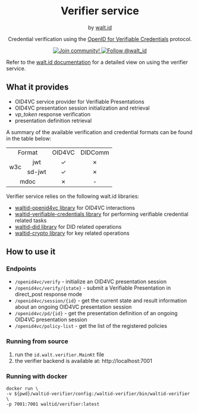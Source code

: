<div align="center">
 <h1>Verifier service</h1>
 <span>by </span><a href="https://walt.id">walt.id</a>
  <p>Credential verification using the
<a href="https://openid.net/sg/openid4vc/">OpenID for Verifiable Credentials</a>
protocol.<p>

<a href="https://walt.id/community">
<img src="https://img.shields.io/badge/Join-The Community-blue.svg?style=flat" alt="Join community!" />
</a>
<a href="https://twitter.com/intent/follow?screen_name=walt_id">
<img src="https://img.shields.io/twitter/follow/walt_id.svg?label=Follow%20@walt_id" alt="Follow @walt_id" />
</a>
</div>

Refer to the
[walt.id documentation](https://docs.oss.walt.id/verifier/api/verify-oidc4vc)
for a detailed view on using the verifier service.

## What it provides

- OID4VC service provider for Verifiable Presentations
- OID4VC presentation session initialization and retrieval
- *vp_token* response verification
- presentation definition retrieval

A summary of the available verification and credential formats
can be found in the table below:

<table>
    <tbody>
        <!-- header -->
        <tr>
            <td align="center" colspan="2">Format</td>
            <td align="center">OID4VC</td>
            <td align="center">DIDComm</td>
        </tr>
        <!-- content -->
        <!-- w3c -->
        <!-- jwt -->
        <tr>
            <td align="center" rowspan="2">w3c</td>
            <td align="center">jwt</td>
            <td align="center">&check;</td>
            <td align="center">&cross;</td>
        </tr>
        <!-- sdjwt -->
        <tr>
            <td align="center">sd-jwt</td>
            <td align="center">&check;</td>
            <td align="center">&cross;</td>
        </tr>
        <!-- mdoc -->
        <tr>
            <td align="center" colspan="2">mdoc</td>
            <td align="center">&cross;</td>
            <td align="center">&dash;</td>
        </tr>
  </tbody>
</table>

Verifier service relies on the following walt.id libraries:

- [waltid-openid4vc library](https://github.com/walt-id/waltid-identity/tree/main/waltid-openid4vc)
  for OID4VC interactions
- [waltid-verifiable-credentials library](https://github.com/walt-id/waltid-identity/tree/main/waltid-verifiable-credentials)
  for performing verifiable credential related tasks
- [waltid-did library](https://github.com/walt-id/waltid-identity/tree/main/waltid-did)
  for DID related operations
- [waltid-crypto library](https://github.com/walt-id/waltid-identity/tree/main/waltid-crypto)
  for key related operations

## How to use it

### Endpoints

- `/openid4vc/verify` - initialize an OID4VC presentation session
- `/openid4vc/verify/{state}` - submit a Verifiable Presentation in direct_post response mode
- `/openid4vc/session/{id}` - get the current state and result information about
  an ongoing OID4VC presentation session
- `/openid4vc/pd/{id}` - get the presentation definition of an ongoing OID4VC presentation session
- `/openid4vc/policy-list` - get the list of the registered policies

### Running from source

1. run the `id.walt.verifier.MainKt` file
2. the verifier backend is available at: http://localhost:7001

### Running with docker

```shell
docker run \
-v ${pwd}/waltid-verifier/config:/waltid-verifier/bin/waltid-verifier \
-p 7001:7001 waltid/verifier:latest
```